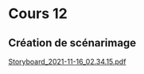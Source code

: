 # Cours 12
## Création de scénarimage

[Storyboard_2021-11-16_02.34.15.pdf](https://github.com/LeleAnn06/lepage_leanne_journal_de_bord_582115MO/files/7700062/Storyboard_2021-11-16_02.34.15.pdf)

